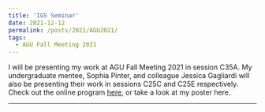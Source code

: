 ```yaml
---
title: 'IGS Seminar'
date: 2021-12-12
permalink: /posts/2021/AGU2021/
tags:
  - AGU Fall Meeting 2021
---
```


I will be presenting my work at AGU Fall Meeting 2021 in session C35A. My undergraduate mentee, Sophia Pinter, and colleague Jessica Gagliardi will also be 
presenting their work in sessions C25C and C25E respectively. Check out the online program [here](https://agu.confex.com/agu/fm21/meetingapp.cgi/Home/0), or take a look at my poster here.

------

